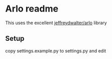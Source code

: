 # Arlo readme

This uses the excellent [jeffreydwalter/arlo](https://github.com/jeffreydwalter/arlo) library

## Setup
copy settings.example.py to settings.py and edit

